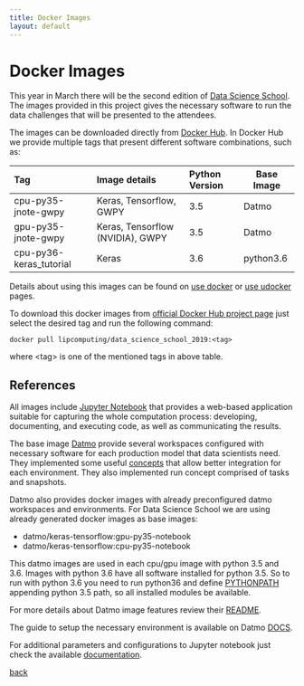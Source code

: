 ```yaml
---
title: Docker Images
layout: default
---
```


# Docker Images

This year in March there will be the second edition of [Data Science School](http://www.lip.pt/data-science-2019/?p=school). The images provided in this project gives the necessary software to run the data challenges that will be presented to the attendees.

The images can be downloaded directly from [Docker Hub](https://hub.docker.com/r/lipcomputing/data_science_school_2019). In Docker Hub we provide multiple tags that present different software combinations, such as:

| Tag                      | Image details                      |  Python Version  | Base Image |
|:-------------------------|:-----------------------------------|:-----------------|------------|
| cpu-py35-jnote-gwpy      | Keras, Tensorflow, GWPY            | 3.5              | Datmo      |
| gpu-py35-jnote-gwpy      | Keras, Tensorflow (NVIDIA), GWPY   | 3.5              | Datmo      |
| cpu-py36-keras_tutorial  | Keras                              | 3.6              | python3.6  |

Details about using this images can be found on [use docker](./use_docker.html) or [use udocker](./use_udocker.html) pages.

To download this docker images from [official Docker Hub project page](https://hub.docker.com/r/lipcomputing/data_science_school_2019/tags) just select the desired tag and run the following command:

```
docker pull lipcomputing/data_science_school_2019:<tag>
```

where \<tag\> is one of the mentioned tags in above table.


## References

All images include [Jupyter Notebook](https://jupyter-notebook.readthedocs.io/en/stable/notebook.html) that provides a web-based application suitable for capturing the whole computation process: developing, documenting, and executing code, as well as communicating the results.

The base image [Datmo](https://github.com/datmo/datmo/blob/master/README.md) provide several workspaces configured with necessary software for each production model that data scientists need. They implemented some useful [concepts](https://datmo.readthedocs.io/en/latest/concepts.html) that allow better integration for each environment. They also implemented run concept comprised of tasks and snapshots.

Datmo also provides docker images with already preconfigured datmo workspaces and environments. For Data Science School we are using already generated docker images as base images:
  * datmo/keras-tensorflow:gpu-py35-notebook
  * datmo/keras-tensorflow:cpu-py35-notebook

This datmo images are used in each cpu/gpu image with python 3.5 and 3.6. Images with python 3.6 have all software installed for python 3.5. So to run with python 3.6 you need to run python36 and define [PYTHONPATH](https://docs.python.org/3/using/cmdline.html#envvar-PYTHONPATH) appending python 3.5 path, so all installed modules be available.

For more details about Datmo image features review their [README](https://github.com/datmo/datmo/blob/master/README.md).

The guide to setup the necessary environment is available on Datmo [DOCS](https://datmo.readthedocs.io/en/latest/env-setup.html).

For additional parameters and configurations to Jupyter notebook just check the available [documentation](https://jupyter-notebook.readthedocs.io/en/stable/config.html).

[back](./)
